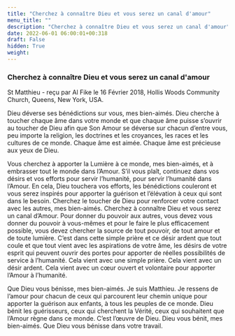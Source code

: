 ```yaml
---
title: "Cherchez à connaître Dieu et vous serez un canal d'amour"
menu_title: ""
description: "Cherchez à connaître Dieu et vous serez un canal d'amour"
date: 2022-06-01 06:00:01+00:318
draft: False
hidden: True
weight:
---
```

### Cherchez à connaître Dieu et vous serez un canal d'amour

St Matthieu - reçu par Al Fike le 16 Février 2018, Hollis Woods Community Church, Queens, New York, USA.

Dieu déverse ses bénédictions sur vous, mes bien-aimés. Dieu cherche à toucher chaque âme dans votre monde et que chaque âme puisse s’ouvrir au toucher de Dieu afin que Son Amour se déverse sur chacun d’entre vous, peu importe la religion, les doctrines et les croyances, les races et les cultures de ce monde. Chaque âme est aimée. Chaque âme est précieuse aux yeux de Dieu.

Vous cherchez à apporter la Lumière à ce monde, mes bien-aimés, et à embrasser tout le monde dans l’Amour. S’il vous plaît, continuez dans vos désirs et vos efforts pour servir l’humanité, pour servir l’humanité dans l’Amour. En cela, Dieu touchera vos efforts, les bénédictions couleront et vous serez inspirés pour apporter la guérison et l’élévation à ceux qui sont dans le besoin. Cherchez le toucher de Dieu pour renforcer votre contact avec les autres, mes bien-aimés. Cherchez à connaître Dieu et vous serez un canal d’Amour. Pour donner du pouvoir aux autres, vous devez vous donner du pouvoir à vous-mêmes et pour le faire le plus efficacement possible, vous devez chercher la source de tout pouvoir, de tout amour et de toute lumière. C’est dans cette simple prière et ce désir ardent que tout coule et que tout vient avec les aspirations de votre âme, les désirs de votre esprit qui peuvent ouvrir des portes pour apporter de réelles possibilités de service à l’humanité. Cela vient avec une simple prière. Cela vient avec un désir ardent. Cela vient avec un cœur ouvert et volontaire pour apporter l’Amour à l’humanité.

Que Dieu vous bénisse, mes bien-aimés. Je suis Matthieu. Je ressens de l’amour pour chacun de ceux qui parcourent leur chemin unique pour apporter la guérison aux enfants, à tous les peuples de ce monde. Dieu bénit les guérisseurs, ceux qui cherchent la Vérité, ceux qui souhaitent que l’Amour règne dans ce monde. C’est l’œuvre de Dieu. Dieu vous bénit, mes bien-aimés. Que Dieu vous bénisse dans votre travail.
